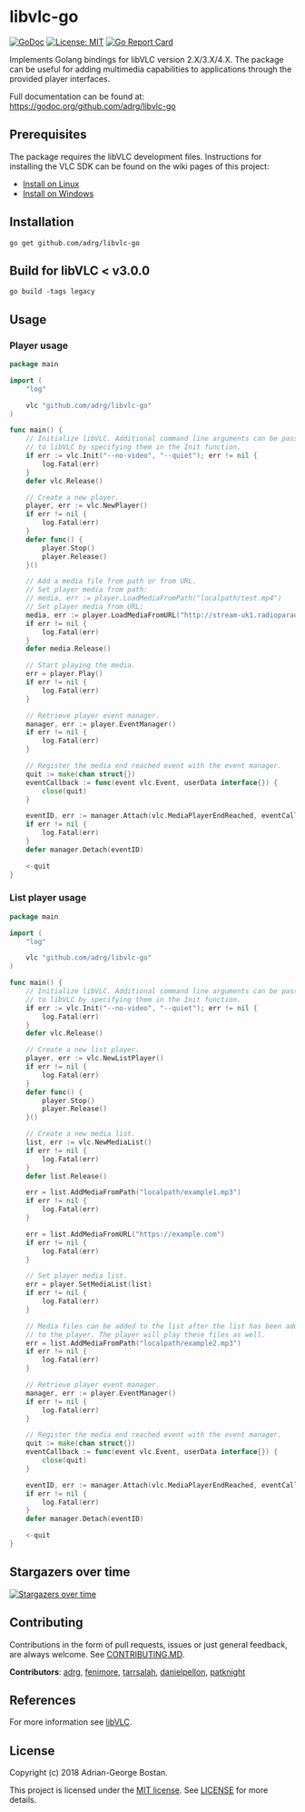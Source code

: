 libvlc-go
=========
[![GoDoc](https://img.shields.io/badge/godoc-reference-blue.svg?style=flat-square)](https://godoc.org/github.com/adrg/libvlc-go)
[![License: MIT](https://img.shields.io/badge/license-MIT-red.svg?style=flat-square)](https://opensource.org/licenses/MIT)
[![Go Report Card](https://goreportcard.com/badge/github.com/adrg/libvlc-go)](https://goreportcard.com/report/github.com/adrg/libvlc-go)

Implements Golang bindings for libVLC version 2.X/3.X/4.X. The package can
be useful for adding multimedia capabilities to applications through the
provided player interfaces.

Full documentation can be found at: https://godoc.org/github.com/adrg/libvlc-go

## Prerequisites

The package requires the libVLC development files. Instructions for installing
the VLC SDK can be found on the wiki pages of this project:

- [Install on Linux](https://github.com/adrg/libvlc-go/wiki/Install-on-Linux)
- [Install on Windows](https://github.com/adrg/libvlc-go/wiki/Install-on-Windows)

## Installation
```
go get github.com/adrg/libvlc-go
```

## Build for libVLC < v3.0.0

```
go build -tags legacy
```

## Usage

### Player usage
```go
package main

import (
    "log"

    vlc "github.com/adrg/libvlc-go"
)

func main() {
    // Initialize libVLC. Additional command line arguments can be passed in
    // to libVLC by specifying them in the Init function.
    if err := vlc.Init("--no-video", "--quiet"); err != nil {
        log.Fatal(err)
    }
    defer vlc.Release()

    // Create a new player.
    player, err := vlc.NewPlayer()
    if err != nil {
        log.Fatal(err)
    }
    defer func() {
        player.Stop()
        player.Release()
    }()

    // Add a media file from path or from URL.
    // Set player media from path:
    // media, err := player.LoadMediaFromPath("localpath/test.mp4")
    // Set player media from URL:
    media, err := player.LoadMediaFromURL("http://stream-uk1.radioparadise.com/mp3-32")
    if err != nil {
        log.Fatal(err)
    }
    defer media.Release()

    // Start playing the media.
    err = player.Play()
    if err != nil {
        log.Fatal(err)
    }

    // Retrieve player event manager.
    manager, err := player.EventManager()
    if err != nil {
        log.Fatal(err)
    }

    // Register the media end reached event with the event manager.
    quit := make(chan struct{})
    eventCallback := func(event vlc.Event, userData interface{}) {
        close(quit)
    }

    eventID, err := manager.Attach(vlc.MediaPlayerEndReached, eventCallback, nil)
    if err != nil {
        log.Fatal(err)
    }
    defer manager.Detach(eventID)

    <-quit
}
```

### List player usage
```go
package main

import (
    "log"

    vlc "github.com/adrg/libvlc-go"
)

func main() {
    // Initialize libVLC. Additional command line arguments can be passed in
    // to libVLC by specifying them in the Init function.
    if err := vlc.Init("--no-video", "--quiet"); err != nil {
        log.Fatal(err)
    }
    defer vlc.Release()

    // Create a new list player.
    player, err := vlc.NewListPlayer()
    if err != nil {
        log.Fatal(err)
    }
    defer func() {
        player.Stop()
        player.Release()
    }()

    // Create a new media list.
    list, err := vlc.NewMediaList()
    if err != nil {
        log.Fatal(err)
    }
    defer list.Release()

    err = list.AddMediaFromPath("localpath/example1.mp3")
    if err != nil {
        log.Fatal(err)
    }

    err = list.AddMediaFromURL("https://example.com")
    if err != nil {
        log.Fatal(err)
    }

    // Set player media list.
    err = player.SetMediaList(list)
    if err != nil {
        log.Fatal(err)
    }

    // Media files can be added to the list after the list has been added
    // to the player. The player will play these files as well.
    err = list.AddMediaFromPath("localpath/example2.mp3")
    if err != nil {
        log.Fatal(err)
    }

    // Retrieve player event manager.
    manager, err := player.EventManager()
    if err != nil {
        log.Fatal(err)
    }

    // Register the media end reached event with the event manager.
    quit := make(chan struct{})
    eventCallback := func(event vlc.Event, userData interface{}) {
        close(quit)
    }

    eventID, err := manager.Attach(vlc.MediaPlayerEndReached, eventCallback, nil)
    if err != nil {
        log.Fatal(err)
    }
    defer manager.Detach(eventID)

    <-quit
}
```

## Stargazers over time

[![Stargazers over time](https://starchart.cc/adrg/libvlc-go.svg)](https://starchart.cc/adrg/libvlc-go)

## Contributing

Contributions in the form of pull requests, issues or just general feedback,
are always welcome.
See [CONTRIBUTING.MD](https://github.com/adrg/libvlc-go/blob/master/CONTRIBUTING.md).

**Contributors**:
[adrg](https://github.com/adrg),
[fenimore](https://github.com/fenimore),
[tarrsalah](https://github.com/tarrsalah),
[danielpellon](https://github.com/danielpellon),
[patknight](https://github.com/patknight)

## References
For more information see [libVLC](https://videolan.org).

## License
Copyright (c) 2018 Adrian-George Bostan.

This project is licensed under the [MIT license](https://opensource.org/licenses/MIT).
See [LICENSE](https://github.com/adrg/libvlc-go/blob/master/LICENSE) for more details.
